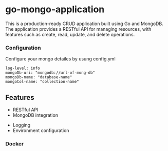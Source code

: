 # go-mongo-application

This is a production-ready CRUD application built using Go and MongoDB. The application provides a RESTful API for managing resources, with features such as create, read, update, and delete operations.

### Configuration

Configure your mongo detailes by usung config.yml

```ssh
log-level: info
mongoDb-uri: "mongodb://url-of-mong-db"
mongoDb-name: "database-name"
mongoCol-name: "collection-name"
```

## Features

- RESTful API
- MongoDB integration
<!-- - JWT Authentication
- Input validation
- Error handling -->
- Logging
- Environment configuration

### Docker

